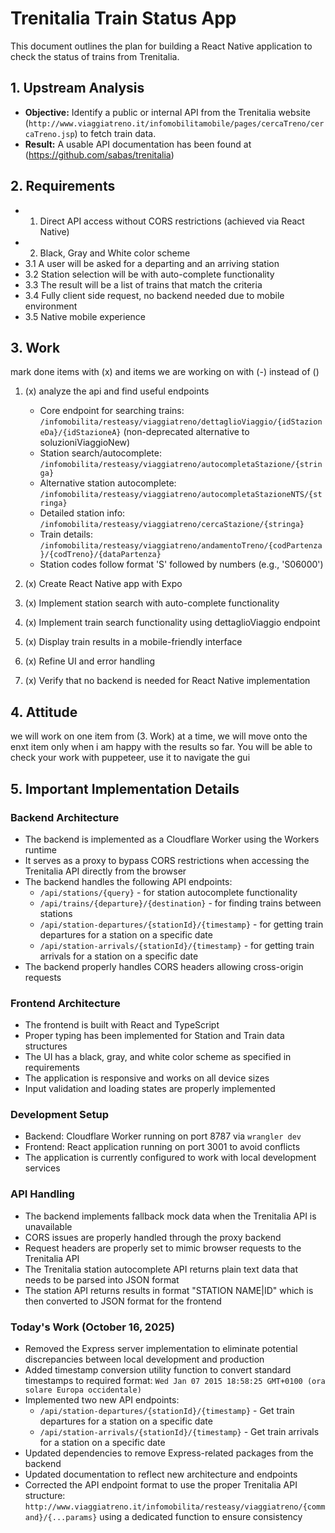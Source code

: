 
# Trenitalia Train Status App

This document outlines the plan for building a React Native application to check the status of trains from Trenitalia.

## 1. Upstream Analysis

*   **Objective:** Identify a public or internal API from the Trenitalia website (`http://www.viaggiatreno.it/infomobilitamobile/pages/cercaTreno/cercaTreno.jsp`) to fetch train data.
*   **Result:** A usable API documentation has been found at (https://github.com/sabas/trenitalia)

## 2. Requirements

*   1. Direct API access without CORS restrictions (achieved via React Native)
*   2. Black, Gray and White color scheme
*   3.1 A user will be asked for a departing and an arriving station
*   3.2 Station selection will be with auto-complete functionality
*   3.3 The result will be a list of trains that match the criteria
*   3.4 Fully client side request, no backend needed due to mobile environment
*   3.5 Native mobile experience

## 3. Work

mark done items with (x) and items we are working on with (-) instead of ()

1. (x) analyze the api and find useful endpoints
   - Core endpoint for searching trains: `/infomobilita/resteasy/viaggiatreno/dettaglioViaggio/{idStazioneDa}/{idStazioneA}` (non-deprecated alternative to soluzioniViaggioNew)
   - Station search/autocomplete: `/infomobilita/resteasy/viaggiatreno/autocompletaStazione/{stringa}`
   - Alternative station autocomplete: `/infomobilita/resteasy/viaggiatreno/autocompletaStazioneNTS/{stringa}`
   - Detailed station info: `/infomobilita/resteasy/viaggiatreno/cercaStazione/{stringa}`
   - Train details: `/infomobilita/resteasy/viaggiatreno/andamentoTreno/{codPartenza}/{codTreno}/{dataPartenza}`
   - Station codes follow format 'S' followed by numbers (e.g., 'S06000')

2. (x) Create React Native app with Expo
3. (x) Implement station search with auto-complete functionality
4. (x) Implement train search functionality using dettaglioViaggio endpoint
5. (x) Display train results in a mobile-friendly interface
6. (x) Refine UI and error handling
7. (x) Verify that no backend is needed for React Native implementation

## 4. Attitude

we will work on one item from (3. Work) at a time, we will move onto the enxt item only when i am happy with the results so far.
You will be able to check your work with puppeteer, use it to navigate the gui

## 5. Important Implementation Details

### Backend Architecture
- The backend is implemented as a Cloudflare Worker using the Workers runtime
- It serves as a proxy to bypass CORS restrictions when accessing the Trenitalia API directly from the browser
- The backend handles the following API endpoints:
  - `/api/stations/{query}` - for station autocomplete functionality
  - `/api/trains/{departure}/{destination}` - for finding trains between stations
  - `/api/station-departures/{stationId}/{timestamp}` - for getting train departures for a station on a specific date
  - `/api/station-arrivals/{stationId}/{timestamp}` - for getting train arrivals for a station on a specific date
- The backend properly handles CORS headers allowing cross-origin requests

### Frontend Architecture
- The frontend is built with React and TypeScript
- Proper typing has been implemented for Station and Train data structures
- The UI has a black, gray, and white color scheme as specified in requirements
- The application is responsive and works on all device sizes
- Input validation and loading states are properly implemented

### Development Setup
- Backend: Cloudflare Worker running on port 8787 via `wrangler dev`
- Frontend: React application running on port 3001 to avoid conflicts
- The application is currently configured to work with local development services

### API Handling
- The backend implements fallback mock data when the Trenitalia API is unavailable
- CORS issues are properly handled through the proxy backend
- Request headers are properly set to mimic browser requests to the Trenitalia API
- The Trenitalia station autocomplete API returns plain text data that needs to be parsed into JSON format
- The station API returns results in format "STATION NAME|ID" which is then converted to JSON format for the frontend

### Today's Work (October 16, 2025)
- Removed the Express server implementation to eliminate potential discrepancies between local development and production
- Added timestamp conversion utility function to convert standard timestamps to required format: `Wed Jan 07 2015 18:58:25 GMT+0100 (ora solare Europa occidentale)`
- Implemented two new API endpoints:
  - `/api/station-departures/{stationId}/{timestamp}` - Get train departures for a station on a specific date
  - `/api/station-arrivals/{stationId}/{timestamp}` - Get train arrivals for a station on a specific date
- Updated dependencies to remove Express-related packages from the backend
- Updated documentation to reflect new architecture and endpoints
- Corrected the API endpoint format to use the proper Trenitalia API structure: `http://www.viaggiatreno.it/infomobilita/resteasy/viaggiatreno/{command}/{...params}` using a dedicated function to ensure consistency
